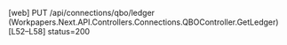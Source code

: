 [web] PUT /api/connections/qbo/ledger  (Workpapers.Next.API.Controllers.Connections.QBOController.GetLedger)  [L52–L58] status=200

